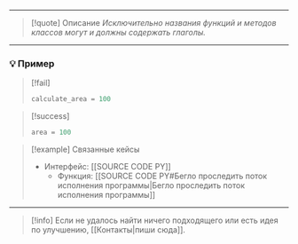 ***

>[!quote] Описание
_Исключительно названия функций и методов классов могут и должны содержать глаголы._

***
### 💡 Пример

> [!fail]
> ```python
> calculate_area = 100
> ```

> [!success]
> ```python
> area = 100
> ```

> [!example] Связанные кейсы
>- Интерфейс: [[SOURCE CODE PY]]
>	- Функция: [[SOURCE CODE PY#Бегло проследить поток исполнения программы|Бегло проследить поток исполнения программы]]

***

> [!info]
> Если не удалось найти ничего подходящего или есть идея по улучшению, [[Контакты|пиши сюда]].
